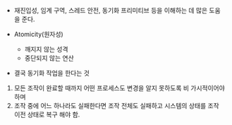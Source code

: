 - 재진입성, 임계 구역, 스레드 안전, 동기화 프리미티브 등을 이해하는 데 많은 도움을 준다.

- Atomicity(원자성)
	- 깨지지 않는 성격
	- 중단되지 않는 연산
- 결국 동기화 작업을 한다는 것

1. 모든 조작이 완료할 때까지 어떤 프로세스도 변경을 알지 못하도록 비 가시적이어야 하며
2. 조작 중에 어느 하나라도 실패한다면 조작 전체도 실패하고 시스템의 상태를 조작 이전 상태로 복구 해야 함.